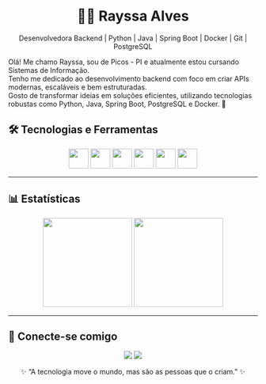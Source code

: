 <h1 align="center">👩‍💻 Rayssa Alves</h1>

<p align="center">
  Desenvolvedora Backend | Python | Java | Spring Boot | Docker | Git | PostgreSQL
</p>

Olá! Me chamo Rayssa, sou de Picos - PI e atualmente estou cursando Sistemas de Informação.  
Tenho me dedicado ao desenvolvimento backend com foco em criar APIs modernas, escaláveis e bem estruturadas.  
Gosto de transformar ideias em soluções eficientes, utilizando tecnologias robustas como Python, Java, Spring Boot, PostgreSQL e Docker. 🚀



## 🛠️ Tecnologias e Ferramentas

<p align="center">
  <img src="https://cdn.jsdelivr.net/gh/devicons/devicon/icons/python/python-original.svg" width="40" />
  <img src="https://cdn.jsdelivr.net/gh/devicons/devicon/icons/java/java-original.svg" width="40" />
  <img src="https://cdn.jsdelivr.net/gh/devicons/devicon/icons/spring/spring-original.svg" width="40" />
  <img src="https://cdn.jsdelivr.net/gh/devicons/devicon/icons/docker/docker-original.svg" width="40" />
  <img src="https://cdn.jsdelivr.net/gh/devicons/devicon/icons/postgresql/postgresql-original.svg" width="40" />
  <img src="https://cdn.jsdelivr.net/gh/devicons/devicon/icons/git/git-original.svg" width="40" />
</p>

---

## 📊 Estatísticas

<p align="center">
  <img src="https://github-readme-stats.vercel.app/api?username=rayss4lves&show_icons=true&theme=radical&hide_title=true" height="180"/>
  <img src="https://github-readme-stats.vercel.app/api/top-langs/?username=rayss4lves&layout=compact&langs_count=8&theme=radical" height="180"/>
</p>

---

## 🤝 Conecte-se comigo

<p align="center">
  <a href="https://www.linkedin.com/in/rayssa-alves-74240a331/" target="_blank"><img src="https://img.shields.io/badge/-LinkedIn-blue?style=flat-square&logo=Linkedin&logoColor=white"/></a>
  <a href="rayssasantos.com890@email.com" target="_blank"><img src="https://img.shields.io/badge/-Gmail-red?style=flat-square&logo=Gmail&logoColor=white"/></a>
</p>

<p align="center">✨ “A tecnologia move o mundo, mas são as pessoas que o criam.” ✨</p>
